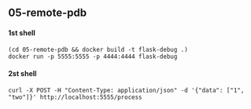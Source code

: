## 05-remote-pdb
#### 1st shell
```
(cd 05-remote-pdb && docker build -t flask-debug .)
docker run -p 5555:5555 -p 4444:4444 flask-debug
```

#### 2st shell
```
curl -X POST -H "Content-Type: application/json" -d '{"data": ["1", "two"]}' http://localhost:5555/process
```
